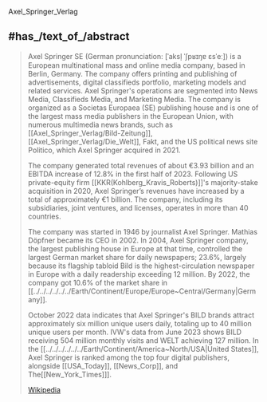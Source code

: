 ﻿---
aliases:
- "Axel Springer Verlag"
---

Axel_Springer_Verlag

## #has_/text_of_/abstract 

> Axel Springer SE (German pronunciation: [ˈaksl̩ ˈʃpʁɪŋɐ ɛsˈeː]) 
> is a European multinational mass and online media company, based in Berlin, Germany. 
> The company offers printing and publishing of advertisements, digital classifieds portfolio, marketing models 
> and related services. 
> Axel Springer's operations are segmented into News Media, Classifieds Media, and Marketing Media. 
> The company is organized as a Societas Europaea (SE) publishing house 
> and is one of the largest mass media publishers in the European Union, 
> with numerous multimedia news brands, such as [[Axel_Springer_Verlag/Bild-Zeitung]], [[Axel_Springer_Verlag/Die_Welt]], Fakt, 
> and the US political news site Politico, which Axel Springer acquired in 2021.
>
> The company generated total revenues of about €3.93 billion 
> and an EBITDA increase of 12.8% in the first half of 2023. 
> Following US private-equity firm [[KKR(Kohlberg_Kravis_Roberts)]]'s majority-stake acquisition in 2020, 
> Axel Springer’s revenues have increased by a total of approximately €1 billion. 
> The company, including its subsidiaries, joint ventures, and licenses, operates in more than 40 countries.
>
> The company was started in 1946 by journalist Axel Springer. Mathias Döpfner became its CEO in 2002. 
> In 2004, Axel Springer company, the largest publishing house in Europe at that time, 
> controlled the largest German market share for daily newspapers; 23.6%, 
> largely because its flagship tabloid Bild is the highest-circulation newspaper in Europe 
> with a daily readership exceeding 12 million. By 2022, the company got 10.6% of the market share in [[../../../../../../Earth/Continent/Europe/Europe~Central/Germany|Germany]].
>
> October 2022 data indicates that Axel Springer's BILD brands attract approximately six million unique users daily, 
> totaling up to 40 million unique users per month. 
> IVW's data from June 2023 shows BILD receiving 504 million monthly visits and WELT achieving 127 million. 
> In the [[../../../../../../Earth/Continent/America~North/USA|United States]], Axel Springer is ranked among the top four digital publishers, 
> alongside [[USA_Today]], [[News_Corp]], and The[[New_York_Times]]].
>
> [Wikipedia](https://en.wikipedia.org/wiki/Axel%20Springer%20SE) 


